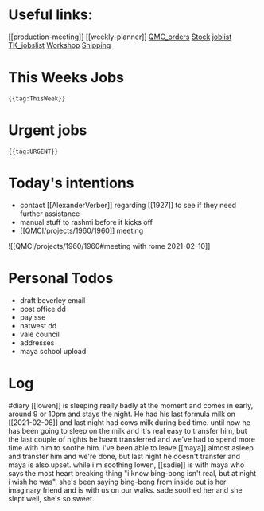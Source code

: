 # Useful links:

[[production-meeting]]
[[weekly-planner]]
[QMC\_orders](https://www.dropbox.com/scl/fi/b2c0gxas5iw94gafwr801/QMC_orders.xlsm?cloud_editor=excel&dl=0)
[Stock](https://www.dropbox.com/scl/fi/w20c8bpsjfwzzr7gjnnri/Stock.xlsm?cloud_editor=excel&dl=0)
[joblist](https://www.dropbox.com/scl/fi/6lxbg8x0fb0b4odekj8u3/joblist.xls?cloud_editor=excel&dl=0)
[TK\_jobslist](https://www.dropbox.com/scl/fi/f27ptqro2cu9p9po9nqty/TK_jobslist.xlsm?cloud_editor=excel&dl=0)
[Workshop](https://www.dropbox.com/scl/fi/179ys17jb5uofer9b5wow/Workshop.xls?cloud_editor=excel&dl=0)
[Shipping](https://www.dropbox.com/scl/fi/9mvmib7om9r2ca8et1cu2/Shipping.xlsm?cloud_editor=excel&dl=0)

# This Weeks Jobs

```expander
{{tag:ThisWeek}}
```

# Urgent jobs

```expander
{{tag:URGENT}}
```


# Today's intentions

- contact [[AlexanderVerber]] regarding [[1927]] to see if they need further assistance
- manual stuff to rashmi before it kicks off
- [[QMCI/projects/1960/1960]] meeting

![[QMCI/projects/1960/1960#meeting with rome 2021-02-10]]

# Personal Todos

- draft beverley email
- post office dd
- pay sse
- natwest dd
- vale council
- addresses
- maya school upload

# Log

#diary [[lowen]] is sleeping really badly at the moment and comes in early, around 9 or 10pm and stays the night. He had his last formula milk on [[2021-02-08]] and last night had cows milk during bed time. until now he has been going to sleep on the milk and it's real easy to transfer him, but the last couple of nights he hasnt transferred and we've had to spend more time with him to soothe him. i've been able to leave [[maya]] almost asleep and transfer him and we're done, but last night he doesn't transfer and maya is also upset. while i'm soothing lowen, [[sadie]] is with maya who says the most heart breaking thing "i know bing-bong isn't real, but at night i wish he was". she's been saying bing-bong from inside out is her imaginary friend and is with us on our walks. sade soothed her and she slept well, she's so sweet.


